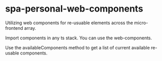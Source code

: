 # spa-personal-web-components
Utilizing web components for re-usuable elements across the micro-frontend array.

Import components in any ts stack. You can use the web-components.

Use the availableComponents method to get a list of current available re-usable components.
